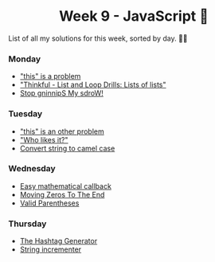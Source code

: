 <h1 align='center'>Week 9 - JavaScript 🚀</h1>
List of all my solutions for this week, sorted by day. 👨‍💻

### Monday
- ["this" is a problem]()
- ["Thinkful - List and Loop Drills: Lists of lists"]()
- [Stop gninnipS My sdroW!]()

### Tuesday
- ["this" is an other problem]()
- ["Who likes it?"]()
- [Convert string to camel case]()

### Wednesday 
- [Easy mathematical callback]()
- [Moving Zeros To The End]()
- [Valid Parentheses]()

### Thursday
- [The Hashtag Generator]()
- [String incrementer]()
